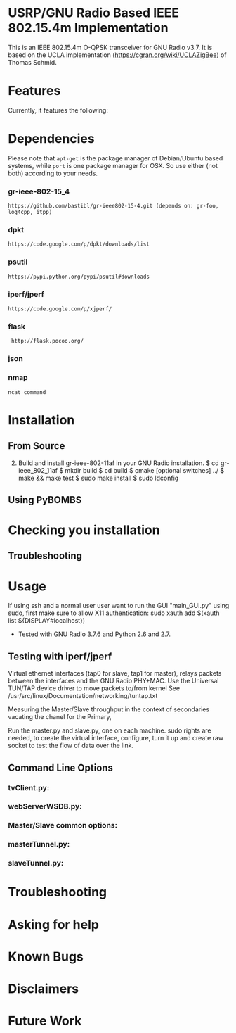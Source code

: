 # USRP/GNU Radio Based IEEE 802.15.4m Implementation 

This is an IEEE 802.15.4m O-QPSK transceiver for GNU Radio v3.7. It is based on the UCLA implementation (https://cgran.org/wiki/UCLAZigBee) of Thomas Schmid.

# Features

Currently, it features the following:

# Dependencies

Please note that ```apt-get``` is the package manager of Debian/Ubuntu based systems, while ```port``` is one package manager for OSX. So use either (not both) according to your needs.

### gr-ieee-802-15_4
	https://github.com/bastibl/gr-ieee802-15-4.git (depends on: gr-foo, log4cpp, itpp)

### dpkt
	https://code.google.com/p/dpkt/downloads/list

### psutil
	https://pypi.python.org/pypi/psutil#downloads 

### iperf/jperf 
	https://code.google.com/p/xjperf/

### flask
	 http://flask.pocoo.org/
	
### json 

### nmap 
	ncat command

# Installation

## From Source
2. Build and install gr-ieee-802-11af in your GNU Radio installation.
	$ cd gr-ieee_802_11af
	$ mkdir build
	$ cd build
	$ cmake [optional switches] ../
	$ make && make test
	$ sudo make install
    	$ sudo ldconfig

## Using PyBOMBS

# Checking you installation

## Troubleshooting

# Usage

If using ssh and a normal user user want to run the GUI "main_GUI.py" using sudo, first make sure to allow X11 authentication:
	sudo xauth add $(xauth list ${DISPLAY#localhost})


* Tested with GNU Radio 3.7.6 and Python 2.6 and 2.7.

## Testing with iperf/jperf

Virtual ethernet interfaces (tap0 for slave, tap1 for master), relays packets between the interfaces
and the GNU Radio PHY+MAC. Use the Universal TUN/TAP device driver to move packets to/from kernel
See /usr/src/linux/Documentation/networking/tuntap.txt

Measuring the Master/Slave throughput in the context of secondaries vacating the chanel for the Primary,

Run the master.py and slave.py, one on each machine. 
sudo rights are needed, to create the virtual interface, configure, turn it up and create raw socket to test the flow of data over the link.

## Command Line Options

### tvClient.py:

### webServerWSDB.py:

### Master/Slave common options:

### masterTunnel.py:

### slaveTunnel.py:

# Troubleshooting

# Asking for help

# Known Bugs

# Disclaimers

# Future Work
